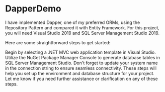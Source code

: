 # DapperDemo

I have implemented Dapper, one of my preferred ORMs, using the Repository Pattern and compared it with Entity Framework. For this project, you will need Visual Studio 2019 and SQL Server Management Studio 2019.

Here are some straightforward steps to get started:

Begin by selecting a .NET MVC web application template in Visual Studio.
Utilize the NuGet Package Manager Console to generate database tables in SQL Server Management Studio.
Don't forget to update your system name in the connection string to ensure seamless connectivity.
These steps will help you set up the environment and database structure for your project. Let me know if you need further assistance or clarification on any of these steps.

